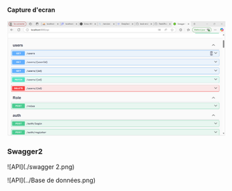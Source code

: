 #### Capture d'ecran
![API](Swagger.png)

### Swagger2
![API](./swagger 2.png)

![API](../Base de données.png)
